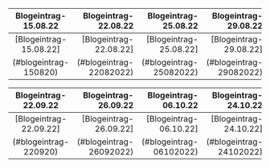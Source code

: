 |Blogeintrag-15.08.22|Blogeintrag-22.08.22|Blogeintrag-25.08.22|Blogeintrag-29.08.22|Blogeintrag-05.09.22|Blogeintrag-12.09.22|Blogeintrag-19.09.22|   
|:-------------------:|-------------------:|-------------------:|-------------------:|-------------------:|-------------------:|-------------------:   
|[Blogeintrag-15.08.22]|[Blogeintrag-22.08.22]|[Blogeintrag-25.08.22]|[Blogeintrag-29.08.22]|[Blogeintrag-05.09.22]|[Blogeintrag-12.09.22]|[Blogeintrag-19.09.22]|
|(#blogeintrag-150820)|(#blogeintrag-22082022)|(#blogeintrag-25082022)|(#blogeintrag-29082022)|(#blogeintrag-05092022)|(#blogeintrag-12092022)|(#blogeintrag-19092022)| 



|Blogeintrag-22.09.22|Blogeintrag-26.09.22|Blogeintrag-06.10.22|Blogeintrag-24.10.22|
|:-------------------:|-------------------:|-------------------:|-------------------:
|[Blogeintrag-22.09.22]|[Blogeintrag-26.09.22]|[Blogeintrag-06.10.22]|[Blogeintrag-24.10.22]|
|(#blogeintrag-220920)|(#blogeintrag-26092022)|(#blogeintrag-06102022)|(#blogeintrag-24102022)|
